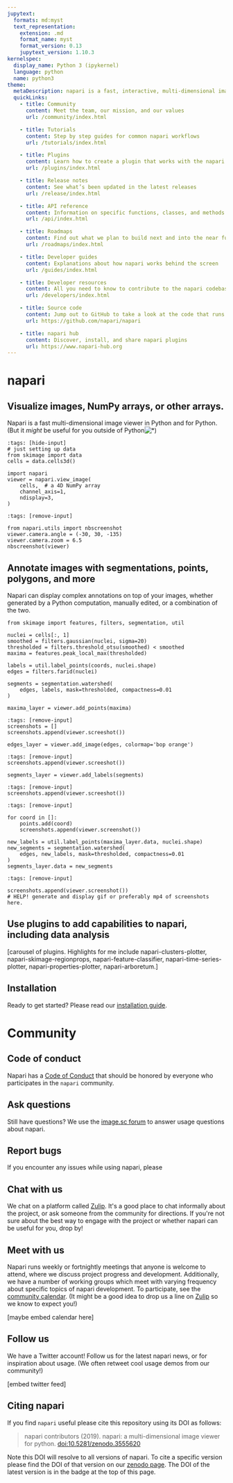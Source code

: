 ```yaml
---
jupytext:
  formats: md:myst
  text_representation:
    extension: .md
    format_name: myst
    format_version: 0.13
    jupytext_version: 1.10.3
kernelspec:
  display_name: Python 3 (ipykernel)
  language: python
  name: python3
theme:
  metaDescription: napari is a fast, interactive, multi-dimensional image viewer for Python. It's designed for browsing, annotating, and analyzing large multi-dimensional images. It's built on top of Qt (for the GUI), vispy (for performant GPU-based rendering), and the scientific Python stack (numpy, scipy).
  quickLinks:
    - title: Community
      content: Meet the team, our mission, and our values
      url: /community/index.html

    - title: Tutorials
      content: Step by step guides for common napari workflows
      url: /tutorials/index.html

    - title: Plugins
      content: Learn how to create a plugin that works with the napari ecosystem
      url: /plugins/index.html

    - title: Release notes
      content: See what’s been updated in the latest releases
      url: /release/index.html

    - title: API reference
      content: Information on specific functions, classes, and methods
      url: /api/index.html

    - title: Roadmaps
      content: Find out what we plan to build next and into the near future
      url: /roadmaps/index.html

    - title: Developer guides
      content: Explanations about how napari works behind the screen
      url: /guides/index.html

    - title: Developer resources
      content: All you need to know to contribute to the napari codebase
      url: /developers/index.html

    - title: Source code
      content: Jump out to GitHub to take a look at the code that runs napari
      url: https://github.com/napari/napari

    - title: napari hub
      content: Discover, install, and share napari plugins
      url: https://www.napari-hub.org
---
```


# napari

## Visualize images, NumPy arrays, or other arrays.

Napari is a fast multi-dimensional image viewer in Python
and for Python. (But it *might* be useful for you outside of
Python![*](no-python))

```{code-cell} ipython3
:tags: [hide-input]
# just setting up data
from skimage import data
cells = data.cells3d()
```

```{code-cell} ipython3
import napari
viewer = napari.view_image(
    cells,  # a 4D NumPy array
    channel_axis=1,
    ndisplay=3,
)
```

```{code-cell} ipython3
:tags: [remove-input]

from napari.utils import nbscreenshot
viewer.camera.angle = (-30, 30, -135)
viewer.camera.zoom = 6.5
nbscreenshot(viewer)
```

## Annotate images with segmentations, points, polygons, and more

Napari can display complex annotations on top of your images, whether generated
by a Python computation, manually edited, or a combination of the two.

```{code-cell} ipython3
from skimage import features, filters, segmentation, util

nuclei = cells[:, 1]
smoothed = filters.gaussian(nuclei, sigma=20)
thresholded = filters.threshold_otsu(smoothed) < smoothed
maxima = features.peak_local_max(thresholded)

labels = util.label_points(coords, nuclei.shape)
edges = filters.farid(nuclei)

segments = segmentation.watershed(
    edges, labels, mask=thresholded, compactness=0.01
)

maxima_layer = viewer.add_points(maxima)
```

```{code-cell} ipython3
:tags: [remove-input]
screenshots = []
screenshots.append(viewer.screeshot())
```

```{code-cell} ipython3
edges_layer = viewer.add_image(edges, colormap='bop orange')
```

```{code-cell} ipython3
:tags: [remove-input]
screenshots.append(viewer.screeshot())
```

```{code-cell} ipython3
segments_layer = viewer.add_labels(segments)
```

```{code-cell} ipython3
:tags: [remove-input]
screenshots.append(viewer.screeshot())
```

```{code-cell} ipython3
:tags: [remove-input]

for coord in []:
    points.add(coord)
    screenshots.append(viewer.screenshot())

```

```{code-cell} ipython3
new_labels = util.label_points(maxima_layer.data, nuclei.shape)
new_segments = segmentation.watershed(
    edges, new_labels, mask=thresholded, compactness=0.01
)
segments_layer.data = new_segments
```

```{code-cell} ipython3
:tags: [remove-input]

screenshots.append(viewer.screenshot())
# HELP! generate and display gif or preferably mp4 of screenshots here.
```

## Use plugins to add capabilities to napari, including data analysis

[carousel of plugins. Highlights for me include napari-clusters-plotter,
napari-skimage-regionprops, napari-feature-classifier,
napari-time-series-plotter, napari-properties-plotter, napari-arboretum.]

## Installation

Ready to get started? Please read our [installation
guide](tutorials/fundamentals/installation).

# Community

## Code of conduct

Napari has a [Code of Conduct](./community/code_of_conduct) that should be
honored by everyone who participates in the `napari` community.

## Ask questions

Still have questions? We use the [image.sc
forum](https://forum.image.sc/tag/napari) to answer usage questions about
napari.

## Report bugs

If you encounter any issues while using napari, please 

## Chat with us

We chat on a platform called [Zulip](https://napari.zulipchat.com). It's a good
place to chat informally about the project, or ask someone from the community
for directions. If you're not sure about the best way to engage with the
project or whether napari can be useful for you, drop by!

## Meet with us

Napari runs weekly or fortnightly meetings that anyone is welcome to attend,
where we discuss project progress and development. Additionally, we have a
number of working groups which meet with varying frequency about specific
topics of napari development. To participate, see the [community
calendar](community/meeting_schedule). (It might be a good idea to drop us a
line on [Zulip](https://napari.zulipchat.com) so we know to expect you!)

[maybe embed calendar here]

## Follow us

We have a Twitter account! Follow us for the latest napari news, or for
inspiration about usage. (We often retweet cool usage demos from our
community!)

[embed twitter feed]

## Citing napari

If you find `napari` useful please cite this repository using its DOI as
follows:

> napari contributors (2019). napari: a multi-dimensional image viewer for
> python. [doi:10.5281/zenodo.3555620](https://zenodo.org/record/3555620)

Note this DOI will resolve to all versions of napari. To cite a specific version
please find the DOI of that version on our [zenodo
page](https://zenodo.org/record/3555620). The DOI of the latest version is in
the badge at the top of this page.
